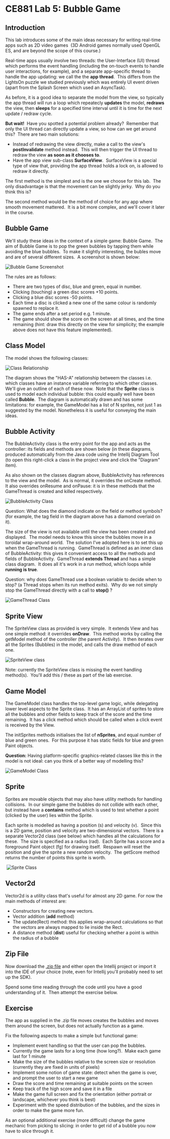 # CE881 Lab 5: Bubble Game

## Introduction

This lab introduces some of the main ideas necessary for writing
real-time apps such as 2D video games  (3D Android games normally used
OpenGL ES, and are beyond the scope of this course.) 

Real-time apps usually involve two threads: the User-Interface (UI)
thread which performs the event handling (including the on-touch events
to handle user interactions, for example), and a separate app-specific
thread to handle the app updating: we call the the **app thread**.  This
differs from the LightsOn puzzle we studied previously which was
entirely UI event driven (apart from the Splash Screen which used an
AsyncTask). 

As before, it is a good idea to separate the model from the view, so
typically the app thread will run a loop which repeatecly **updates**
the model, **redraws** the view, then **sleeps** for a specified time
interval until it is time for the next update / redraw cycle.

**But wait!**  Have you spotted a potential problem already?  Remember
that only the UI thread can directly update a view, so how can we get
around this?  There are two main solutions:

-   Instead of redrawing the view directly, make a call to the view's
    **postInvalidate** method instead.  This will then trigger the UI
    thread to redraw the view **as soon as it chooses to**.
-   Have the app view sub-class **SurfaceView**.  SurfaceView is a
    special type of view that, providing the app thread holds a lock on,
    is allowed to redraw it directly.

The first method is the simplest and is the one we choose for this lab. 
The only disadvantage is that the movement can be slightly jerky.  Why
do you think this is?

The second method would be the method of choice for any app where smooth
movement mattered.  It is a bit more complex, and we'll cover it later
in the course.

## Bubble Game

We'll study these ideas in the context of a simple game: Bubble Game. 
The aim of Bubble Game is to pop the green bubbles by tapping them while
avoiding the blue bubbles.  To make it slightly interesting, the bubles
move and are of several different sizes.  A screenshot is shown below:

![Bubble Game Screenshot](BubbleGame.png)

The rules are as follows:

-   There are two types of disc, blue and green, equal in number.
-   Clicking (touching) a green disc scores +10 points.
-   Clicking a blue disc scores -50 points.
-   Each time a disc is clicked a new one of the same colour is randomly
    spawned to replace it.
-   The game ends after a set period e.g. 1 minute.
-   The game should show the score on the screen at all times, and the
    time remaining (hint: draw this directly on the view for simplicity;
    the example above does not have this feature implemented).

## Class Model

The model shows the following classes:

![Class Relationship](ClassRelationships.PNG)

The diagram shows the "HAS-A" relationship betweem the classes i.e.
which classes have an instance variable referring to which other
classes.  We'll give an outline of each of these now.  Note that the
**Sprite** class is used to model each individual bubble: this could
equally well have been called **Bubble**.  The diagram is automatically
drawn and has some limitations: for example, the GameModel has a list of
N sprites, not just 1 as suggested by the model. Nonetheless it is
useful for conveying the main ideas.

## Bubble Activity

The BubbleActivity class is the entry point for the app and acts as the
controller: its fields and methods are shown below (in these diagrams,
produced automatically from the Java code using the Intellij Diagram
Tool (to open this right-click a class in the project view and click the
"Diagram" item).

As also shown on the classes diagram above, BubbleActivity has
references to the view and the model.  As is normal, it overrides the
onCreate method.  It also overrides onResume and onPause: it is in these
methods that the GameThread is created and killed respectively.

![BubbleActivity Class](BubbleActivityClass.PNG)

Question: What does the diamond indicate on the field or method symbols?
(for example, the tag field in the diagram above has a diamond overlaid
on it).

The size of the view is not available until the view has been created
and displayed.  The model needs to know this since the bubbles move in a
toroidal wrap-around world.  The solution I've adopted here is to set
this up when the GameThread is running.  GameThread is defined as an
inner class of BubbleActivity: this gives it convenient access to all
the methods and fields of BubbleActivity.  GameThread **extends Thread**
and has a simple class diagram.  It does all it's work in a run method,
which loops while **running is true**. 

Question: why does GameThread use a boolean variable to decide when to
stop? (a Thread stops when its run method exits).  Why do we not simply
stop the GameThread directly with a call to **stop()** ?

![GameThread Class](GameThreadClass.PNG)

## Sprite View

The SpriteView class as provided is very simple.  It extends View and
has one simple method: it overrides **onDraw**.  This method works by
calling the getModel method of the controller (the parent Activity).  It
then iterates over all the Sprites (Bubbles) in the model, and calls the
draw method of each one.

![SpriteView class](SpriteViewClass.PNG)

Note: currently the SpriteView class is missing the event handling
method(s).  You'll add this / these as part of the lab exercise.

## Game Model

The GameModel class handles the top-level game logic, while delegating
lower level aspects to the Sprite class.  It has an ArrayList of sprites
to store all the bubbles and other fields to keep track of the score and
the time remaining.  It has a click method which should be called when a
click event is received by the View.

The initSprites methods initialises the list of **nSprites**, and equal
number of blue and green ones.  For this purpose it has static fields
for blue and green Paint objects. 

**Question:** Having platform-specific graphics-related classes like
this in the model is not ideal: can you think of a better way of
modelling this?

![GameModel Class](GameModelClass.PNG)

## Sprite

Sprites are movable objects that may also have utility methods for
handling collisions.  In our simple game the bubbles do not collide with
each other, but instead have a **contains** method which is used to test
whether a point (clicked by the user) lies within the Sprite. 

Each sprite is modelled as having a position (s) and velocity (v). 
Since this is a 2D game, position and velocity are two-dimensional
vectors.  There is a separate Vector2d class (see below) which handles
all the calculations for these.  The size is specified as a radius
(rad).  Each Sprite has a score and a foreground Paint object (fg) for
drawing itself.  Respawn will reset the position and give the sprite a
new random velocity.  The getScore method returns the number of points
this sprite is worth.

 ![Sprite Class](SpriteClass.PNG)

## Vector2d

Vector2d is a utility class that's useful for almost any 2D game. For
now the main methods of interest are:

-   Constructors for creating new vectors.
-   Vector addition (**add** method)
-   The update(Rect) method: this applies wrap-around calculations so
    that the vectors are always mapped to lie inside the Rect.
-   A distance method (**dist**) useful for checking whether a point is
    within the radius of a bubble

## Zip File

Now download the [.zip file](BubbleGame.zip) and either open the
Intellij project or import it into the IDE of your choice (note, even
for Intellij you'll probably need to set up the SDK).

Spend some time reading through the code until you have a good
understanding of it.  Then attempt the exercise below.

## Exercise

The app as supplied in the .zip file moves creates the bubbles and moves
them around the screen, but does not actually function as a game.

Fix the following aspects to make a simple but functional game:

-   Implement event handling so that the user can pop the bubbles.
-   Currently the game lasts for a long time (how long?).  Make each
    game last for 1 minute
-   Make the size of the bubbles relative to the screen size or
    resolution (currently they are fixed in units of pixels)
-   Implement some notion of game state: detect when the game is over,
    and prompt the user to start a new game
-   Draw the score and time remaining at suitable points on the screen
-   Keep track of the high score and save it in a file
-   Make the game full screen and fix the orientation (either portrait
    or landscape, whichever you think is best)
-   Experiment with the speed distribution of the bubbles, and the sizes
    in order to make the game more fun.

As an optional additional exercise (more difficult) change the game
mechanic from picking to slicing: in order to get rid of a bubble you
now have to slice through it.


